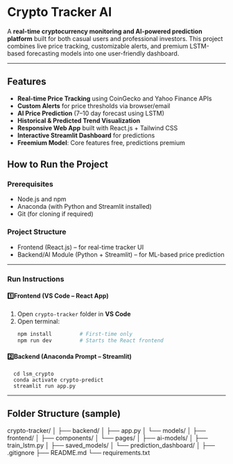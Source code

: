 # Crypto Tracker AI

A **real-time cryptocurrency monitoring and AI-powered prediction platform** built for both casual users and professional investors. This project combines live price tracking, customizable alerts, and premium LSTM-based forecasting models into one user-friendly dashboard.

---

##  Features

-  **Real-time Price Tracking** using CoinGecko and Yahoo Finance APIs
-  **Custom Alerts** for price thresholds via browser/email
-  **AI Price Prediction** (7–10 day forecast using LSTM)
-  **Historical & Predicted Trend Visualization**
-  **Responsive Web App** built with React.js + Tailwind CSS
-  **Interactive Streamlit Dashboard** for predictions
-  **Freemium Model**: Core features free, predictions premium

##  How to Run the Project

###  Prerequisites

- Node.js and npm
- Anaconda (with Python and Streamlit installed)
- Git (for cloning if required)

###  Project Structure

- Frontend (React.js) – for real-time tracker UI
- Backend/AI Module (Python + Streamlit) – for ML-based price prediction

---

###  Run Instructions

####  1️⃣**Frontend (VS Code – React App)**

1. Open `crypto-tracker` folder in **VS Code**
2. Open terminal:
   ```bash
   npm install         # First-time only
   npm run dev         # Starts the React frontend
   
#### 2️⃣Backend (Anaconda Prompt – Streamlit)
    
      cd lsm_crypto
      conda activate crypto-predict
      streamlit run app.py



---

##  Folder Structure (sample)
crypto-tracker/
│
├── backend/
│ ├── app.py
│ └── models/
│
├── frontend/
│ ├── components/
│ └── pages/
│
├── ai-models/
│ ├── train_lstm.py
│ ├── saved_models/
│ └── prediction_dashboard/
│
├── .gitignore
├── README.md
└── requirements.txt





